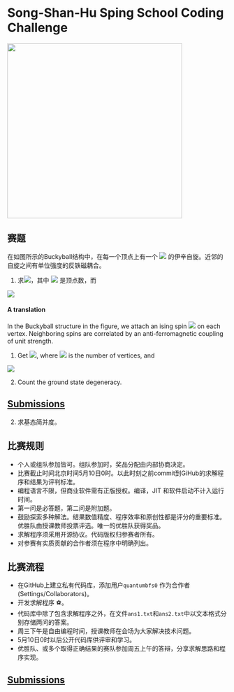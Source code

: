 # Song-Shan-Hu Sping School Coding Challenge

<img align="middle"  src="_assets/c60.jpg" width=400/>

## 赛题
在如图所示的Buckyball结构中，在每一个顶点上有一个 <img src="http://latex.codecogs.com/svg.latex?\sigma_i=\pm 1"></img> 的伊辛自旋。近邻的自旋之间有单位强度的反铁磁耦合。

1. 求<img src="http://latex.codecogs.com/svg.latex?\ln(Z)/N"></img>，其中 <img src="http://latex.codecogs.com/svg.latex?N"></img> 是顶点数，而 

<img align="middle" src="http://latex.codecogs.com/svg.latex?Z = \sum_{\{\sigma_i\}} \exp\left(-\sum_{\langle i,j \rangle} \sigma_i \sigma_j\right)"></img>


#### A translation
In the Buckyball structure in the figure, we attach an ising spin <img src="http://latex.codecogs.com/svg.latex?\sigma_i=\pm 1"></img> on each vertex.
Neighboring spins are correlated by an anti-ferromagnetic coupling of unit strength.

1. Get <img src="http://latex.codecogs.com/svg.latex?\ln(Z)/N"></img>, where <img src="http://latex.codecogs.com/svg.latex?N"></img> is the number of vertices, and

<img align="middle" src="http://latex.codecogs.com/svg.latex?Z = \sum_{\{\sigma_i\}} \exp\left(-\sum_{\langle i,j \rangle} \sigma_i \sigma_j\right)"></img>

2. Count the ground state degeneracy.

## [Submissions](https://github.com/quantumbfs0?tab=stars)

2. 求基态简并度。 

## 比赛规则
- 个人或组队参加皆可。组队参加时，奖品分配由内部协商决定。 
- 比赛截止时间北京时间5月10日0时。以此时刻之前commit到GiHub的求解程序和结果为评判标准。
- 编程语言不限，但商业软件需有正版授权。编译，JIT 和软件启动不计入运行时间。
- 第一问是必答题，第二问是附加题。 
- 鼓励探索多种解法。结果数值精度、程序效率和原创性都是评分的重要标准。优胜队由授课教师投票评选。唯一的优胜队获得奖品。
- 求解程序须采用开源协议。代码版权归参赛者所有。
- 对参赛有实质贡献的合作者须在程序中明确列出。

## 比赛流程

- 在GitHub上建立私有代码库，添加用户`quantumbfs0` 作为合作者 (Settings/Collaborators)。
- 开发求解程序 :soccer:。
- 代码库中除了包含求解程序之外，在文件`ans1.txt`和`ans2.txt`中以文本格式分别存储两问的答案。
- 周三下午是自由编程时间，授课教师在会场为大家解决技术问题。
- 5月10日0时以后公开代码库供评审和学习。
- 优胜队、或多个取得正确结果的赛队参加周五上午的答辩，分享求解思路和程序实现。

## [Submissions](https://github.com/quantumbfs0?tab=stars)

